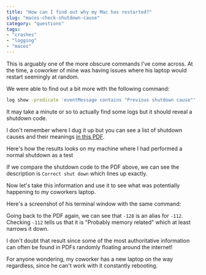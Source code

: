 ```yaml
---
title: "How can I find out why my Mac has restarted?"
slug: "macos-check-shutdown-cause"
category: "questions"
tags:
- "crashes"
- "logging"
- "macos"
---
```


This is arguably one of the more obscure commands I've come across. At the time, a coworker of mine was having issues where his laptop would restart seemingly at random.

We were able to find out a bit more with the following command:

```bash
log show -predicate 'eventMessage contains "Previous shutdown cause"' -last 24h
```

It may take a minute or so to actually find some logs but it should reveal a shutdown code.

I don't remember where I dug it up but you can see a list of shutdown causes and their meanings [in this PDF](shutdown-causes.pdf).

Here's how the results looks on my machine where I had performed a normal shutdown as a test

If we compare the shutdown code to the PDF above, we can see the description is `Correct shut down` which lines up exactly.

Now let's take this information and use it to see what was potentially happening to my coworkers laptop.

Here's a screenshot of his terminal window with the same command:

Going back to the PDF again, we can see that `-128` is an alias for `-112`. Checking `-112` tells us that it is "Probably memory related" which at least narrows it down.

I don't doubt that result since some of the most authoritative information can often be found in PDFs randomly floating around the internet!

For anyone wondering, my coworker has a new laptop on the way regardless, since he can't work with it constantly rebooting.
